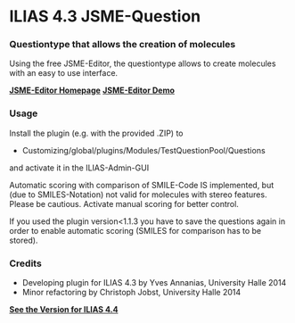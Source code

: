 # ILIAS 4.3 JSME-Question #

### Questiontype that allows the creation of molecules ###



Using the free JSME-Editor, the questiontype allows to create molecules with an easy to use interface.

[**JSME-Editor Homepage**](http://peter-ertl.com/jsme/)
[**JSME-Editor Demo**](http://peter-ertl.com/jsme/JSME_2014-06-28/JSME.html)

### Usage ###

Install the plugin (e.g. with the provided .ZIP) to
* Customizing/global/plugins/Modules/TestQuestionPool/Questions

and activate it in the ILIAS-Admin-GUI

Automatic scoring with comparison of SMILE-Code IS implemented, but (due to SMILES-Notation) not valid for molecules with stereo features. Please be cautious.
Activate manual scoring for better control.

If you used the plugin version<1.1.3 you have to save the questions again in order to enable automatic scoring (SMILES for comparison has to be stored).


### Credits ###
* Developing plugin for ILIAS 4.3 by Yves Annanias, University Halle 2014
* Minor refactoring by Christoph Jobst, University Halle 2014

 [**See the Version for ILIAS 4.4**](https://github.com/kyro46/ILIAS_4.4_JSME_Question)